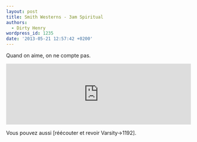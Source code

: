 ```yaml
---
layout: post
title: Smith Westerns - 3am Spiritual
authors:
  - Dirty Henry
wordpress_id: 1235
date: '2013-05-21 12:57:42 +0200'
---
```

Quand on aime, on ne compte pas. 

<iframe width="100%" height="166" scrolling="no" frameborder="no" src="https://w.soundcloud.com/player/?url=http%3A%2F%2Fapi.soundcloud.com%2Ftracks%2F92659903"></iframe>

Vous pouvez aussi [réécouter et revoir Varsity->1192].
